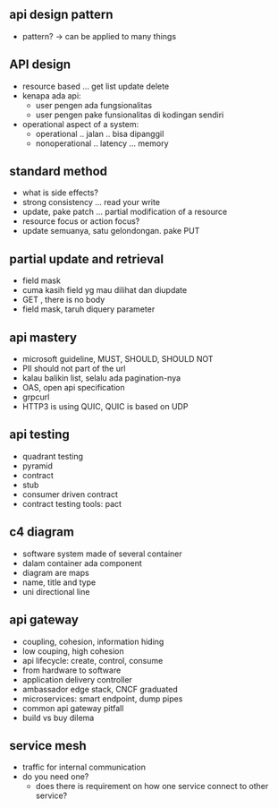 ## api design pattern
- pattern? -> can be applied to many things


## API design
- resource based ... get list update delete
- kenapa ada api:
    - user pengen ada fungsionalitas
    - user pengen pake funsionalitas di kodingan sendiri
- operational aspect of a system:
    - operational .. jalan .. bisa dipanggil
    - nonoperational .. latency ... memory

## standard method
- what is side effects?
- strong consistency ... read your write
- update, pake patch ... partial modification of a resource
- resource focus or action focus?
- update semuanya, satu gelondongan. pake PUT

## partial update and retrieval
- field mask
- cuma kasih field yg mau dilihat dan diupdate
- GET , there is no body
- field mask, taruh diquery parameter

## api mastery
- microsoft guideline, MUST, SHOULD, SHOULD NOT
- PII should not part of the url
- kalau balikin list, selalu ada pagination-nya
- OAS, open api specification
- grpcurl
- HTTP3 is using QUIC, QUIC is based on UDP

## api testing
- quadrant testing
- pyramid
- contract
- stub
- consumer driven contract
- contract testing tools: pact

## c4 diagram
- software system made of several container
- dalam container ada component
- diagram are maps
- name, title and type
- uni directional line

## api gateway
- coupling, cohesion, information hiding
- low couping, high cohesion
- api lifecycle: create, control, consume
- from hardware to software
- application delivery controller
- ambassador edge stack, CNCF graduated
- microservices: smart endpoint, dump pipes
- common api gateway pitfall
- build vs buy dilema

## service mesh
- traffic for internal communication
- do you need one?
    - does there is requirement on how one service connect to other service?